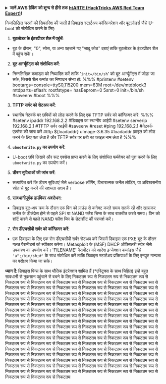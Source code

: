 <details>

<summary><strong>जानें AWS हैकिंग को शून्य से हीरो तक</strong> <a href="https://training.hacktricks.xyz/courses/arte"><strong>htARTE (HackTricks AWS Red Team Expert)</strong></a><strong>!</strong></summary>

HackTricks का समर्थन करने के अन्य तरीके:

* अगर आप अपनी कंपनी को **HackTricks में विज्ञापित करना चाहते हैं** या **HackTricks को PDF में डाउनलोड करना चाहते हैं** तो [**सब्सक्रिप्शन प्लान्स**](https://github.com/sponsors/carlospolop) देखें!
* [**आधिकारिक PEASS और HackTricks स्वैग**](https://peass.creator-spring.com) प्राप्त करें
* [**द पीएस फैमिली**](https://opensea.io/collection/the-peass-family) की खोज करें, हमारा विशेष [**NFTs**](https://opensea.io/collection/the-peass-family) संग्रह
* **शामिल हों** 💬 [**डिस्कॉर्ड समूह**](https://discord.gg/hRep4RUj7f) या [**टेलीग्राम समूह**](https://t.me/peass) या हमें **ट्विटर** पर **फॉलो** करें 🐦 [**@carlospolopm**](https://twitter.com/hacktricks_live)**.**
* **अपने हैकिंग ट्रिक्स साझा करें, हैकट्रिक्स** (https://github.com/carlospolop/hacktricks) और [**HackTricks Cloud**](https://github.com/carlospolop/hacktricks-cloud) github repos में PRs सबमिट करके।

</details>

निम्नलिखित चरणों की सिफारिश की जाती है डिवाइस स्टार्टअप कॉन्फ़िगरेशन और बूटलोडर्स जैसे U-boot को संशोधित करने के लिए:

1. **बूटलोडर के इंटरप्रीटर शैल में पहुंचें**:
- बूट के दौरान, "0", स्पेस, या अन्य पहचाने गए "जादू कोड" दबाएं ताकि बूटलोडर के इंटरप्रीटर शैल में पहुंच सकें।

2. **बूट आर्ग्यूमेंट्स को संशोधित करें**:
- निम्नलिखित कमांड्स को निष्पादित करें ताकि '`init=/bin/sh`' को बूट आर्ग्यूमेंट्स में जोड़ा जा सके, जिससे शैल कमांड का निष्पादन संभव हो:
%%%
#printenv
#setenv bootargs=console=ttyS0,115200 mem=63M root=/dev/mtdblock3 mtdparts=sflash:<partitiionInfo> rootfstype=<fstype> hasEeprom=0 5srst=0 init=/bin/sh
#saveenv
#boot
%%%

3. **TFTP सर्वर को सेटअप करें**:
- स्थानीय नेटवर्क पर छवियों को लोड करने के लिए एक TFTP सर्वर को कॉन्फ़िगर करें:
%%%
#setenv ipaddr 192.168.2.2 #डिवाइस का स्थानीय आईपी
#setenv serverip 192.168.2.1 #TFTP सर्वर आईपी
#saveenv
#reset
#ping 192.168.2.1 #नेटवर्क एक्सेस की जांच करें
#tftp ${loadaddr} uImage-3.6.35 #loadaddr फ़ाइल को लोड करने के लिए पता लेता है और TFTP सर्वर पर छवि का फ़ाइल नाम लेता है
%%%

4. **`ubootwrite.py` का उपयोग करें**:
- U-boot छवि लिखने और रूट एक्सेस प्राप्त करने के लिए संशोधित फर्मवेयर को पुश करने के लिए `ubootwrite.py` का उपयोग करें।

5. **डीबग सुविधाओं की जांच करें**:
- सत्यापित करें कि डीबग सुविधाएं जैसे verbose लॉगिंग, विचारात्मक कर्नेल लोडिंग, या अविश्वसनीय स्रोत से बूट करने की सक्षमता सक्षम हैं।

6. **सावधानीपूर्वक हार्डवेयर अवरोधन**:
- डिवाइस बूट-अप क्रम के दौरान एक पिन को ग्राउंड से कनेक्ट करते समय सतर्क रहें और खासकर कर्नेल के डीकंप्रेस होने से पहले SPI या NAND फ्लैश चिप्स के साथ बातचीत करते समय। पिन को शॉर्ट करने से पहले NAND फ्लैश चिप के डेटाशीट की परामर्श करें।

7. **रोग डीएचसीपी सर्वर को कॉन्फ़िगर करें**:
- एक डिवाइस के लिए एक रोग डीएचसीपी सर्वर सेटअप करें जिसमें डिवाइस एक PXE बूट के दौरान गलत पैरामीटर्स को स्वीकार करेगा। Metasploit के (MSF) DHCP ऑक्सिलरी सर्वर जैसे उपकरण का उपयोग करें। 'FILENAME' पैरामीटर को आदेश इन्जेक्शन कमांड्स जैसे `'a";/bin/sh;#'` के साथ संशोधित करें ताकि डिवाइस स्टार्टअप प्रक्रियाओं के लिए इनपुट मान्यता का परीक्षण किया जा सके।

**ध्यान दें**: डिवाइस पिन्स के साथ भौतिक इंटरेक्शन शामिल हैं (*एस्ट्रिक्स के साथ चिह्नित) इन्हें बहुत सावधानी से नुकसान पहुंचाने से बचने के लिए निकटतम रूप से निकटतम रूप से निकटतम रूप से निकटतम रूप से निकटतम रूप से निकटतम रूप से निकटतम रूप से निकटतम रूप से निकटतम रूप से निकटतम रूप से निकटतम रूप से निकटतम रूप से निकटतम रूप से निकटतम रूप से निकटतम रूप से निकटतम रूप से निकटतम रूप से निकटतम रूप से निकटतम रूप से निकटतम रूप से निकटतम रूप से निकटतम रूप से निकटतम रूप से निकटतम रूप से निकटतम रूप से निकटतम रूप से निकटतम रूप से निकटतम रूप से निकटतम रूप से निकटतम रूप से निकटतम रूप से निकटतम रूप से निकटतम रूप से निकटतम रूप से निकटतम रूप से निकटतम रूप से निकटतम रूप से निकटतम रूप से निकटतम रूप से निकटतम रूप से निकटतम रूप से निकटतम रूप से निकटतम रूप से निकटतम रूप से निकटतम रूप से निकटतम रूप से निकटतम रूप से निकटतम रूप से निकटतम रूप से निकटतम रूप से निकटतम रूप से निकटतम रूप से निकटतम रूप से निकटतम रूप से निकटतम रूप से निकटतम रूप से निकटतम रूप से निकटतम रूप से निकटतम रूप से निकटतम रूप से निकटतम रूप से निकटतम रूप से निकटतम रूप से निकटतम रूप से निकटतम रूप से निकटतम रूप से निकटतम रूप से निकटतम रूप से निकटतम रूप से निकटतम रूप से निकटतम रूप से निकटतम रूप से निकटतम रूप से निकटतम रूप से निकटतम रूप से निकटतम रूप से निकटतम रूप से निकटतम रूप से निकटतम रूप से निकटतम रूप से निकटतम रूप से निकटतम रूप से निकटतम रूप से निकटतम रूप से निकटतम रूप से निकटतम रूप से निकटतम रूप से निकटतम रूप से निकटतम रूप से निकटतम रूप से निकटतम रूप से निकटतम रूप से निकटतम रूप से निकटतम रूप से निकटतम रूप से निकटतम रूप से निकटतम रूप से निकटतम रूप से निकटतम रूप से निकटतम रूप से निकटतम रूप से निकटतम रूप से निकटतम रूप से निकटतम रूप से निकटतम रूप से निकटतम रूप से निकटतम रूप से निकटतम
